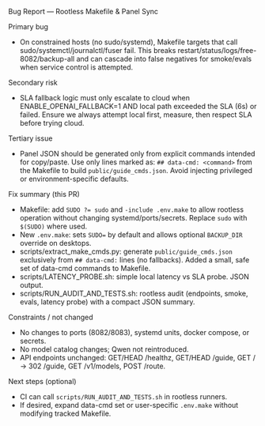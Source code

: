 Bug Report — Rootless Makefile & Panel Sync

Primary bug
- On constrained hosts (no sudo/systemd), Makefile targets that call sudo/systemctl/journalctl/fuser fail. This breaks restart/status/logs/free-8082/backup-all and can cascade into false negatives for smoke/evals when service control is attempted.

Secondary risk
- SLA fallback logic must only escalate to cloud when ENABLE_OPENAI_FALLBACK=1 AND local path exceeded the SLA (6s) or failed. Ensure we always attempt local first, measure, then respect SLA before trying cloud.

Tertiary issue
- Panel JSON should be generated only from explicit commands intended for copy/paste. Use only lines marked as: `## data-cmd: <command>` from the Makefile to build `public/guide_cmds.json`. Avoid injecting privileged or environment-specific defaults.

Fix summary (this PR)
- Makefile: add `SUDO ?= sudo` and `-include .env.make` to allow rootless operation without changing systemd/ports/secrets. Replace `sudo` with `$(SUDO)` where used.
- New `.env.make`: sets `SUDO=` by default and allows optional `BACKUP_DIR` override on desktops.
- scripts/extract_make_cmds.py: generate `public/guide_cmds.json` exclusively from `## data-cmd:` lines (no fallbacks). Added a small, safe set of data-cmd commands to Makefile.
- scripts/LATENCY_PROBE.sh: simple local latency vs SLA probe. JSON output.
- scripts/RUN_AUDIT_AND_TESTS.sh: rootless audit (endpoints, smoke, evals, latency probe) with a compact JSON summary.

Constraints / not changed
- No changes to ports (8082/8083), systemd units, docker compose, or secrets.
- No model catalog changes; Qwen not reintroduced.
- API endpoints unchanged: GET/HEAD /healthz, GET/HEAD /guide, GET / → 302 /guide, GET /v1/models, POST /route.

Next steps (optional)
- CI can call `scripts/RUN_AUDIT_AND_TESTS.sh` in rootless runners.
- If desired, expand data-cmd set or user-specific `.env.make` without modifying tracked Makefile.

